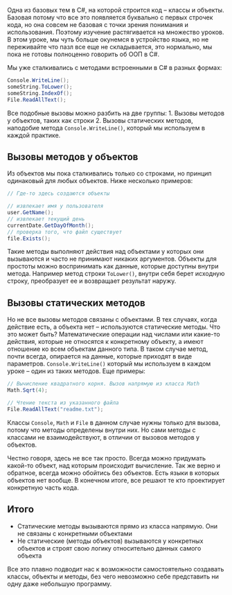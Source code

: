 
Одна из базовых тем в C#, на которой строится код – классы и объекты. Базовая потому что все это появляется буквально с первых строчек кода, но она совсем не базовая с точки зрения понимания и использования. Поэтому изучение растягивается на множество уроков. В этом уроке, мы чуть больше окунемся в устройство языка, но не переживайте что пазл все еще не складывается, это нормально, мы пока не готовы полноценно говорить об ООП в C#.

Мы уже сталкивались с методами встроенными в C# в разных формах:

```cs
Console.WriteLine();
someString.ToLower();
someString.IndexOf();
File.ReadAllText();
```

Все подобные вызовы можно разбить на две группы: 1. Вызовы методов у объектов, таких как строки 2. Вызовы статических методов, наподобие метода `Console.WriteLine()`, который мы используем в каждой практике.

## Вызовы методов у объектов

Из объектов мы пока сталкивались только со строками, но принцип одинаковый для любых объектов. Ниже несколько примеров:

```cs
// Где-то здесь создаются объекты

// извлекает имя у пользователя
user.GetName();
// извлекает текущий день
currentDate.GetDayOfMonth();
// проверка того, что файл существует
file.Exists();
```

Такие методы выполняют действия над объектами у которых они вызываются и часто не принимают никаких аргументов. Объекты для простоты можно воспринимать как данные, которые доступны внутри метода. Например метод строки `ToLower()`, внутри себя берет исходную строку, преобразует ее и возвращает результат наружу.


## Вызовы статических методов

Но не все вызовы методов связаны с объектами. В тех случаях, когда действие есть, а объекта нет – используются статические методы. Что это может быть? Математические операции над числами или какие-то действия, которые не относятся к конкретному объекту, а имеют отношение ко всем объектам данного типа. В таком случае метод, почти всегда, опирается на данные, которые приходят в виде параметров. `Console.WriteLine()` который мы используем в каждом уроке – один из таких методов. Еще примеры:

```cs
// Вычисление квадратного корня. Вызов напрямую из класса Math
Math.Sqrt(4);

// Чтение текста из указанного файла
File.ReadAllText("readme.txt");
```

Классы `Console`, `Math` и `File` в данном случае нужны только для вызова, потому что методы определены внутри них. Но сами методы с классами не взаимодействуют, в отличии от вызовов методов у объектов.

Честно говоря, здесь не все так просто. Всегда можно придумать какой-то объект, над которым происходит вычисление. Так же верно и обратное, всегда можно обойтись без объектов. Есть языки в которых объектов нет вообще. В конечном итоге, все решают те кто проектирует конкретную часть кода.

## Итого

* Статические методы вызываются прямо из класса напрямую. Они не связаны с конкретными объектами
* Не статические (методы объектов) вызываются у конкретных объектов и строят свою логику относительно данных самого объекта

Все это плавно подводит нас к возможности самостоятельно создавать классы, объекты и методы, без чего невозможно себе представить ни одну даже небольшую программу.
